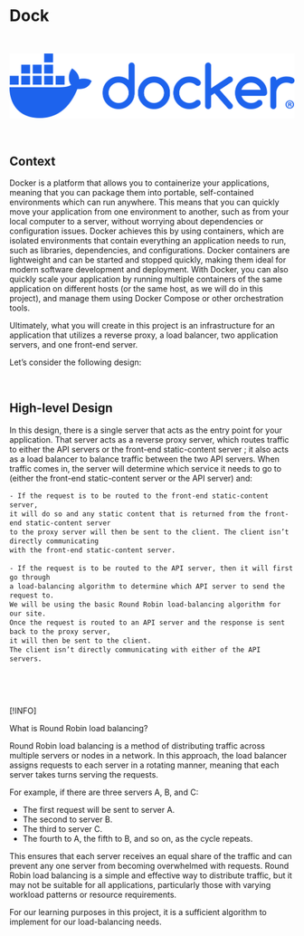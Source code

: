 # Dock

$~$

<p align="center">
<img src="https://github.com/Bomays/holbertonschool-softy-pinko-docker/blob/d888abfc28c6ef6b691c467990f10462a0c633bb/logo/docker-logo-blue.png" alt="Docker" width="700"/>
</p>



$~$


## Context


Docker is a platform that allows you to containerize your applications,
meaning that you can package them into portable, self-contained environments
which can run anywhere.
This means that you can quickly move your application from one environment to another,
such as from your local computer to a server, without worrying about dependencies or configuration issues.
Docker achieves this by using containers, which are isolated environments that contain
everything an application needs to run, such as libraries, dependencies,
and configurations. Docker containers are lightweight and can be started and stopped quickly,
making them ideal for modern software development and deployment.
With Docker, you can also quickly scale your application by running multiple containers
of the same application on different hosts (or the same host, as we will do in this project),
and manage them using Docker Compose or other orchestration tools.

Ultimately, what you will create in this project is an infrastructure for an application
that utilizes a reverse proxy, a load balancer, two application servers, and one front-end server.

Let’s consider the following design:



$~$

## High-level Design


In this design, there is a single server that acts as the entry point for your application.
That server acts as a reverse proxy server, which routes traffic to either the API servers
or the front-end static-content server ; it also acts as a load balancer to balance traffic between the two API servers. 
When traffic comes in, the server will determine which service it needs to go to
(either the front-end static-content server or the API server) and:
$~$

```
- If the request is to be routed to the front-end static-content server,
it will do so and any static content that is returned from the front-end static-content server
to the proxy server will then be sent to the client. The client isn’t directly communicating
with the front-end static-content server.

- If the request is to be routed to the API server, then it will first go through
a load-balancing algorithm to determine which API server to send the request to.
We will be using the basic Round Robin load-balancing algorithm for our site.
Once the request is routed to an API server and the response is sent back to the proxy server,
it will then be sent to the client.
The client isn’t directly communicating with either of the API servers.

```

$~$

$~$

[!INFO]

What is Round Robin load balancing?

Round Robin load balancing is a method of distributing traffic across multiple servers or nodes in a network. 
In this approach, the load balancer assigns requests to each server in a rotating manner, meaning that each server takes turns serving the requests. 

For example, if there are three servers A, B, and C:
- The first request will be sent to server A.
- The second to server B.
- The third to server C.
- The fourth to A, the fifth to B, and so on, as the cycle repeats.

This ensures that each server receives an equal share of the traffic and can prevent any one server from becoming overwhelmed with requests. Round Robin load balancing is a simple and effective way to distribute traffic, but it may not be suitable for all applications, particularly those with varying workload patterns or resource requirements.

For our learning purposes in this project, it is a sufficient algorithm to implement for our load-balancing needs.
